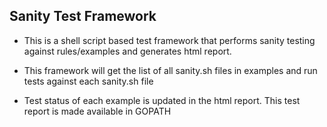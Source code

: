 ## Sanity Test Framework

* This is a shell script based test framework that performs sanity testing against rules/examples and generates html report.

* This framework will get the list of all sanity.sh files in examples and run tests against each sanity.sh file 

* Test status of each example is updated in the html report. This test report is made available in GOPATH
